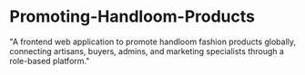 # Promoting-Handloom-Products
"A frontend web application to promote handloom fashion products globally, connecting artisans, buyers, admins, and marketing specialists through a role-based platform."
